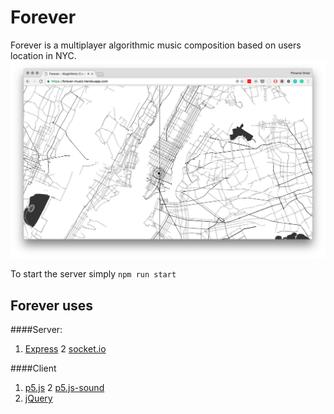 # Forever
Forever is a multiplayer algorithmic music composition based on users location in NYC.
![Screencapture](https://github.com/juniorxsound/Forever/blob/master/screencapture.png "Screencapture")

To start the server simply `npm run start`

## Forever uses
####Server:
1. [Express](http://expressjs.com/)
2 [socket.io](http://socket.io/)

####Client
1. [p5.js](https://github.com/processing/p5.js)
2 [p5.js-sound](https://github.com/processing/p5.js-sound)
3. [jQuery]()
